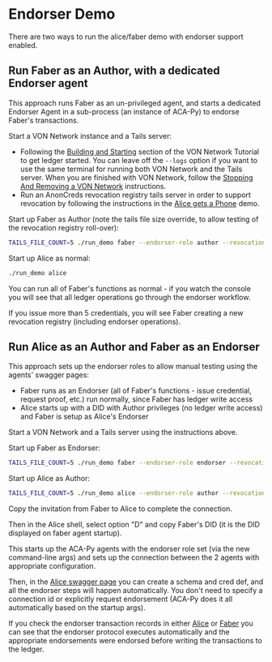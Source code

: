 # Endorser Demo

There are two ways to run the alice/faber demo with endorser support enabled.

## Run Faber as an Author, with a dedicated Endorser agent

This approach runs Faber as an un-privileged agent, and starts a dedicated Endorser Agent in a sub-process (an instance of ACA-Py) to endorse Faber's transactions.

Start a VON Network instance and a Tails server:

- Following the [Building and Starting](https://github.com/bcgov/von-network/blob/main/docs/UsingVONNetwork.md#building-and-starting) section of the VON Network Tutorial to get ledger started. You can leave off the `--logs` option if you want to use the same terminal for running both VON Network and the Tails server. When you are finished with VON Network, follow the [Stopping And Removing a VON Network](https://github.com/bcgov/von-network/blob/main/docs/UsingVONNetwork.md#stopping-and-removing-a-von-network) instructions.
- Run an AnonCreds revocation registry tails server in order to support revocation by following the instructions in the [Alice gets a Phone](https://github.com/openwallet-foundation/acapy/blob/master/demo/AliceGetsAPhone.md#run-an-instance-of-indy-tails-server) demo.

Start up Faber as Author (note the tails file size override, to allow testing of the revocation registry roll-over):

```bash
TAILS_FILE_COUNT=5 ./run_demo faber --endorser-role author --revocation
```

Start up Alice as normal:

```bash
./run_demo alice
```

You can run all of Faber's functions as normal - if you watch the console you will see that all ledger operations go through the endorser workflow.

If you issue more than 5 credentials, you will see Faber creating a new revocation registry (including endorser operations).


## Run Alice as an Author and Faber as an Endorser

This approach sets up the endorser roles to allow manual testing using the agents' swagger pages:

- Faber runs as an Endorser (all of Faber's functions - issue credential, request proof, etc.) run normally, since Faber has ledger write access
- Alice starts up with a DID with Author privileges (no ledger write access) and Faber is setup as Alice's Endorser

Start a VON Network and a Tails server using the instructions above.

Start up Faber as Endorser:

```bash
TAILS_FILE_COUNT=5 ./run_demo faber --endorser-role endorser --revocation
```

Start up Alice as Author:

```bash
TAILS_FILE_COUNT=5 ./run_demo alice --endorser-role author --revocation
```

Copy the invitation from Faber to Alice to complete the connection.

Then in the Alice shell, select option "D" and copy Faber's DID (it is the DID displayed on faber agent startup).

This starts up the ACA-Py agents with the endorser role set (via the new command-line args) and sets up the connection between the 2 agents with appropriate configuration.

Then, in the [Alice swagger page](http://localhost:8031) you can create a schema and cred def, and all the endorser steps will happen automatically.  You don't need to specify a connection id or explicitly request endorsement (ACA-Py does it all automatically based on the startup args).

If you check the endorser transaction records in either [Alice](http://localhost:8031) or [Faber](http://localhost:8021) you can see that the endorser protocol executes automatically and the appropriate endorsements were endorsed before writing the transactions to the ledger.
